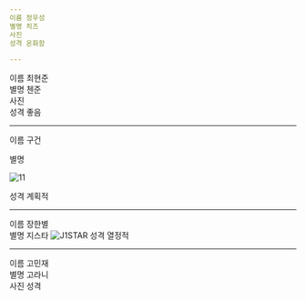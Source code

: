 ```yaml
---
이름 정우성  
별명 치즈  
사진 
성격 온화함  

---
```

이름 최현준  
별명 첸준  
사진  
성격 좋음  

---
이름 구건  

별명  

![11](https://user-images.githubusercontent.com/25609126/50469612-87673600-09f0-11e9-8e82-5e3018385dff.jpg)

성격 계획적  

---
이름 장한별  
별명 지스타
![J1STAR](https://avatars3.githubusercontent.com/u/8870540?s=460&v=4)
성격 열정적  

---
이름 고민재  
별명 고라니  
사진
성격 

